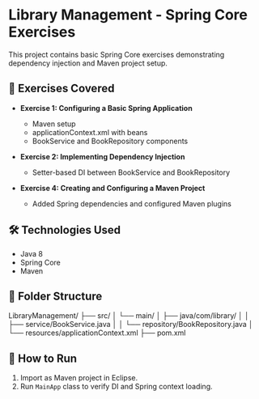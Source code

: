 # Library Management - Spring Core Exercises

This project contains basic Spring Core exercises demonstrating dependency injection and Maven project setup.

## 🚀 Exercises Covered

- **Exercise 1: Configuring a Basic Spring Application**
  - Maven setup
  - applicationContext.xml with beans
  - BookService and BookRepository components

- **Exercise 2: Implementing Dependency Injection**
  - Setter-based DI between BookService and BookRepository

- **Exercise 4: Creating and Configuring a Maven Project**
  - Added Spring dependencies and configured Maven plugins

## 🛠 Technologies Used

- Java 8
- Spring Core
- Maven

## 📂 Folder Structure
LibraryManagement/
├── src/
│ └── main/
│ ├── java/com/library/
│ │ ├── service/BookService.java
│ │ └── repository/BookRepository.java
│ └── resources/applicationContext.xml
├── pom.xml



## 📌 How to Run

1. Import as Maven project in Eclipse.
2. Run `MainApp` class to verify DI and Spring context loading.

